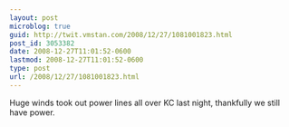 ```yaml
---
layout: post
microblog: true
guid: http://twit.vmstan.com/2008/12/27/1081001823.html
post_id: 3053382
date: 2008-12-27T11:01:52-0600
lastmod: 2008-12-27T11:01:52-0600
type: post
url: /2008/12/27/1081001823.html
---
```

Huge winds took out power lines all over KC last night, thankfully we still have power.
